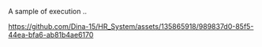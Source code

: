 A sample of execution ..


https://github.com/Dina-15/HR_System/assets/135865918/989837d0-85f5-44ea-bfa6-ab81b4ae6170

